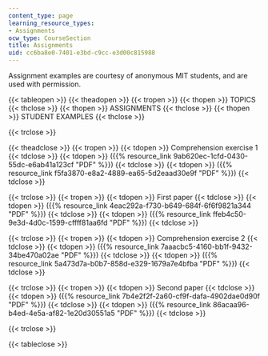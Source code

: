 ```yaml
---
content_type: page
learning_resource_types:
- Assignments
ocw_type: CourseSection
title: Assignments
uid: cc6ba8e0-7401-e3bd-c9cc-e3d00c815988
---
```


Assignment examples are courtesy of anonymous MIT students, and are used with permission.

{{< tableopen >}}
{{< theadopen >}}
{{< tropen >}}
{{< thopen >}}
TOPICS
{{< thclose >}}
{{< thopen >}}
ASSIGNMENTS
{{< thclose >}}
{{< thopen >}}
STUDENT EXAMPLES
{{< thclose >}}

{{< trclose >}}

{{< theadclose >}}
{{< tropen >}}
{{< tdopen >}}
Comprehension exercise 1
{{< tdclose >}}
{{< tdopen >}}
({{% resource_link 9ab620ec-1cfd-0430-55dc-e6ab41a123cf "PDF" %}})
{{< tdclose >}}
{{< tdopen >}}
({{% resource_link f5fa3870-e8a2-4889-ea65-5d2eaad30e9f "PDF" %}})
{{< tdclose >}}

{{< trclose >}}
{{< tropen >}}
{{< tdopen >}}
First paper
{{< tdclose >}}
{{< tdopen >}}
({{% resource_link 4eac292a-f730-b649-684f-6f6f9821a344 "PDF" %}})
{{< tdclose >}}
{{< tdopen >}}
({{% resource_link ffeb4c50-9e3d-4d0c-1599-cffff81aa6fd "PDF" %}})
{{< tdclose >}}

{{< trclose >}}
{{< tropen >}}
{{< tdopen >}}
Comprehension exercise 2
{{< tdclose >}}
{{< tdopen >}}
({{% resource_link 7aaacbc5-4160-bb1f-9432-34be470a02ae "PDF" %}})
{{< tdclose >}}
{{< tdopen >}}
({{% resource_link 5a473d7a-b0b7-858d-e329-1679a7e4bfba "PDF" %}})
{{< tdclose >}}

{{< trclose >}}
{{< tropen >}}
{{< tdopen >}}
Second paper
{{< tdclose >}}
{{< tdopen >}}
({{% resource_link 7b4e2f2f-2a60-cf9f-dafa-4902dae0d90f "PDF" %}})
{{< tdclose >}}
{{< tdopen >}}
({{% resource_link 86acaa96-b4ed-4e5a-af82-1e20d30551a5 "PDF" %}})
{{< tdclose >}}

{{< trclose >}}

{{< tableclose >}}